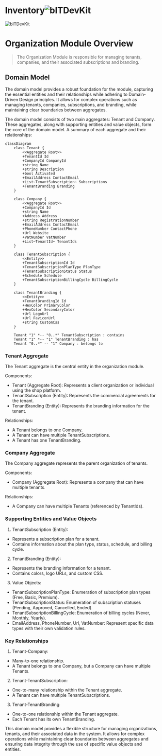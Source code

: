 Inventory![bITDevKit](https://raw.githubusercontent.com/bridgingIT/bITdevKit.Examples.BookFiesta/main/bITDevKit_Logo.png)
=====================================

![bITDevKit](https://raw.githubusercontent.com/bridgingIT/bITdevKit.Examples.BookFiesta/main/bITDevKit_BookFiesta_Banner.png)

# Organization Module Overview

> The Organization Module is responsible for managing tenants, companies, and their associated
> subscriptions and branding.

## Domain Model

The domain model provides a robust foundation for the module, capturing the essential entities and
their relationships while adhering to Domain-Driven Design principles. It allows for complex
operations such as managing tenants, companies, subscriptions, and branding, while maintaining clear
boundaries between aggregates.

The domain model consists of two main aggregates: Tenant and Company. These aggregates, along with
supporting entities and value objects, form the core of the domain model. A summary of each
aggregate and their relationships:

```mermaid
classDiagram
    class Tenant {
        <<Aggregate Root>>
        +TenantId Id
        +CompanyId CompanyId
        +string Name
        +string Description
        +bool Activated
        +EmailAddress ContactEmail
        +List~TenantSubscription~ Subscriptions
        +TenantBranding Branding
    }

    class Company {
        <<Aggregate Root>>
        +CompanyId Id
        +string Name
        +Address Address
        +string RegistrationNumber
        +EmailAddress ContactEmail
        +PhoneNumber ContactPhone
        +Url Website
        +VatNumber VatNumber
        +List~TenantId~ TenantIds
    }

    class TenantSubscription {
        <<Entity>>
        +TenantSubscriptionId Id
        +TenantSubscriptionPlanType PlanType
        +TenantSubscriptionStatus Status
        +Schedule Schedule
        +TenantSubscriptionBillingCycle BillingCycle
    }

    class TenantBranding {
        <<Entity>>
        +TenantBrandingId Id
        +HexColor PrimaryColor
        +HexColor SecondaryColor
        +Url LogoUrl
        +Url FaviconUrl
        +string CustomCss
    }

    Tenant "1" *-- "0..*" TenantSubscription : contains
    Tenant "1" *-- "1" TenantBranding : has
    Tenant "0..*" -- "1" Company : belongs to
```

### Tenant Aggregate

The Tenant aggregate is the central entity in the organization module.

Components:

- Tenant (Aggregate Root): Represents a client organization or individual using the shop platform.
- TenantSubscription (Entity): Represents the commercial agreements for the tenant.
- TenantBranding (Entity): Represents the branding information for the tenant.

Relationships:

- A Tenant belongs to one Company.
- A Tenant can have multiple TenantSubscriptions.
- A Tenant has one TenantBranding.

### Company Aggregate

The Company aggregate represents the parent organization of tenants.

Components:

- Company (Aggregate Root): Represents a company that can have multiple tenants.

Relationships:

- A Company can have multiple Tenants (referenced by TenantIds).

### Supporting Entities and Value Objects

1. TenantSubscription (Entity):

- Represents a subscription plan for a tenant.
- Contains information about the plan type, status, schedule, and billing cycle.

2. TenantBranding (Entity):

- Represents the branding information for a tenant.
- Contains colors, logo URLs, and custom CSS.

3. Value Objects:

- TenantSubscriptionPlanType: Enumeration of subscription plan types (Free, Basic, Premium).
- TenantSubscriptionStatus: Enumeration of subscription statuses (Pending, Approved, Cancelled,
  Ended).
- TenantSubscriptionBillingCycle: Enumeration of billing cycles (Never, Monthly, Yearly).
- EmailAddress, PhoneNumber, Url, VatNumber: Represent specific data types with their own
  validation rules.

### Key Relationships

1. Tenant-Company:

- Many-to-one relationship.
- A Tenant belongs to one Company, but a Company can have multiple Tenants.

2. Tenant-TenantSubscription:

- One-to-many relationship within the Tenant aggregate.
- A Tenant can have multiple TenantSubscriptions.

3. Tenant-TenantBranding:

- One-to-one relationship within the Tenant aggregate.
- Each Tenant has its own TenantBranding.

This domain model provides a flexible structure for managing organizations, tenants, and their
associated data in the system. It allows for complex operations while maintaining clear boundaries
between aggregates and ensuring data integrity through the use of specific value objects and
entities.